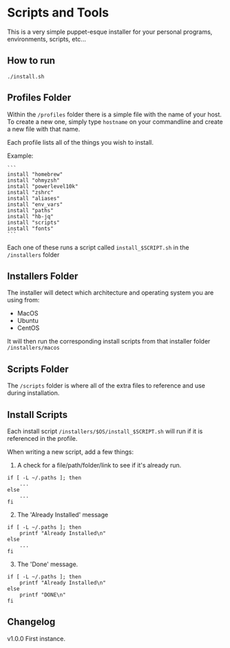 # Scripts and Tools

This is a very simple puppet-esque installer for your personal programs, environments, scripts, etc...

## How to run

`./install.sh`

## Profiles Folder

Within the `/profiles` folder there is a simple file with the name of your host. To create a new one, simply type `hostname` on your commandline and create a new file with that name.

Each profile lists all of the things you wish to install.

Example:

    ```
    install "homebrew"
    install "ohmyzsh"
    install "powerlevel10k"
    install "zshrc"
    install "aliases"
    install "env_vars"
    install "paths"
    install "hb-jq"
    install "scripts"
    install "fonts"
    ```

Each one of these runs a script called `install_$SCRIPT.sh` in the `/installers` folder

## Installers Folder

The installer will detect which architecture and operating system you are using from:
- MacOS
- Ubuntu
- CentOS

It will then run the corresponding install scripts from that installer folder `/installers/macos`

## Scripts Folder

The `/scripts` folder is where all of the extra files to reference and use during installation.

## Install Scripts

Each install script `/installers/$OS/install_$SCRIPT.sh` will run if it is referenced in the profile.

When writing a new script, add a few things:

1. A check for a file/path/folder/link to see if it's already run.

```
if [ -L ~/.paths ]; then
    ...
else
    ...
fi
```

2. The 'Already Installed' message

```
if [ -L ~/.paths ]; then
    printf "Already Installed\n"
else
    ...
fi
```

3. The 'Done' message.

```
if [ -L ~/.paths ]; then
    printf "Already Installed\n"
else
    printf "DONE\n"
fi
```

## Changelog


v1.0.0
First instance.